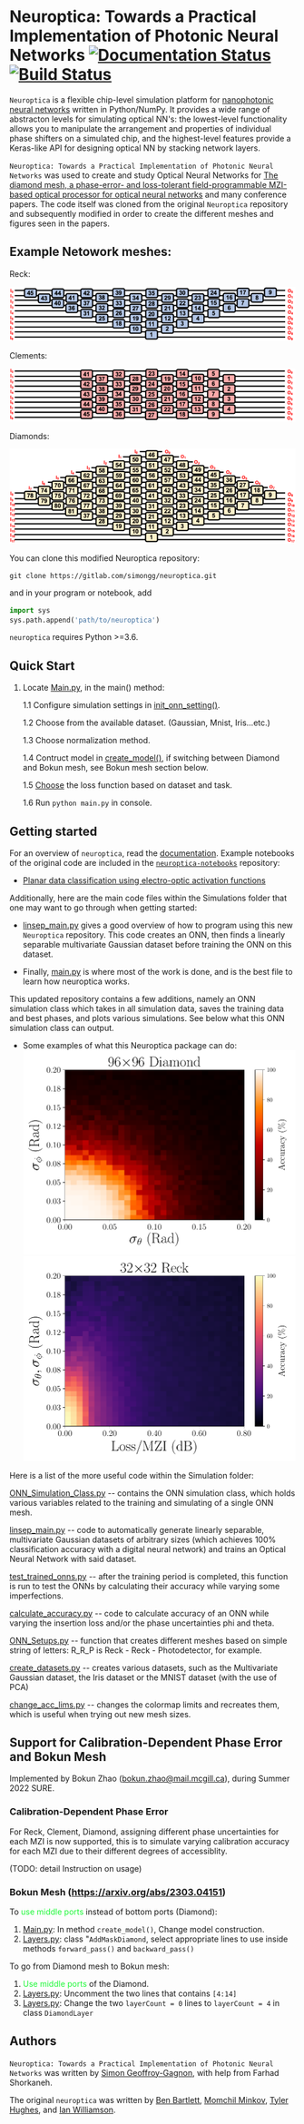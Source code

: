 # Neuroptica: Towards a Practical Implementation of Photonic Neural Networks [![Documentation Status](https://readthedocs.org/projects/neuroptica/badge/?version=latest)](https://neuroptica.readthedocs.io/en/latest/?badge=latest) [![Build Status](https://travis-ci.com/fancompute/neuroptica.svg?token=CSoUuvqmixfJpdwkLqet&branch=master)](https://travis-ci.com/fancompute/neuroptica)

`Neuroptica` is a flexible chip-level simulation platform for [nanophotonic neural networks](https://arxiv.org/abs/1903.04579) written in Python/NumPy. It provides a wide range of abstracton levels for simulating optical NN's: the lowest-level functionality allows you to manipulate the arrangement and properties of individual phase shifters on a simulated chip, and the highest-level features provide a Keras-like API for designing optical NN by stacking network layers.

`Neuroptica: Towards a Practical Implementation of Photonic Neural Networks` was used to create and study Optical Neural Networks for [The diamond mesh, a phase-error- and loss-tolerant field-programmable MZI-based optical processor for optical neural networks](https://www.osapublishing.org/oe/abstract.cfm?uri=oe-28-16-23495) and many conference papers. The code itself was cloned from the original `Neuroptica` repository and subsequently modified in order to create the different meshes and figures seen in the papers. 

## Example Netowork meshes:

Reck:

![8x8 Reck Mesh](img/Reck.png   "Reck Topology")

Clements:

![8x8 Clements Mesh](img/Clements.png   "Clements Topology")

Diamonds:

![8x8 Diamond Mesh](img/Diamond.png   "Diamond Topology")


You can clone this modified Neuroptica repository:
```
git clone https://gitlab.com/simongg/neuroptica.git
```
 
and in your program or notebook, add

```python
import sys
sys.path.append('path/to/neuroptica')
``` 

`neuroptica` requires Python >=3.6.

## Quick Start
1. Locate [Main.py](https://github.com/Xoreus/neuroptica/blob/main/Simulations/main.py), in the main() method:

    1.1 Configure simulation settings in [init_onn_setting()](https://github.com/Xoreus/neuroptica/blob/f54c9b04ffd7911b489d2778e1443e56685636dd/Simulations/main.py#L60).
    
    1.2 Choose from the available dataset. (Gaussian, Mnist, Iris...etc.)
    
    1.3 Choose normalization method.
    
    1.4 Contruct model in [create_model()](https://github.com/Xoreus/neuroptica/blob/f54c9b04ffd7911b489d2778e1443e56685636dd/Simulations/main.py#L196), if switching between Diamond and Bokun mesh, see Bokun mesh section below.
    
    1.5 [Choose](https://github.com/Xoreus/neuroptica/blob/f54c9b04ffd7911b489d2778e1443e56685636dd/Simulations/main.py#L334) the loss function based on dataset and task.
    
    1.6 Run ```python main.py``` in console.

## Getting started

For an overview of `neuroptica`, read the [documentation](https://neuroptica.readthedocs.io). Example notebooks of the original code are included in the [`neuroptica-notebooks`](https://github.com/fancompute/neuroptica-notebooks) repository:

- [Planar data classification using electro-optic activation functions](https://github.com/fancompute/neuroptica-notebooks/blob/master/neuroptica_demo.ipynb)

Additionally, here are the main code files within the Simulations folder that one may want to go through when getting started:

- [linsep_main.py](https://gitlab.com/simongg/neuroptica/-/blob/master/Simulations/linsep_main.py) gives a good overview of how to program using this new `Neuroptica` repository. This code creates an ONN, then finds a linearly separable multivariate Gaussian dataset before training the ONN on this dataset.

- Finally, [main.py](https://gitlab.com/simongg/neuroptica/-/blob/master/Simulations/main.py) is where most of the work is done, and is the best file to learn how neuroptica works.

This updated repository contains a few additions, namely an ONN simulation class which takes in all simulation data, saves the training data and best phases, and plots various simulations. See below what this ONN simulation class can output.
- Some examples of what this Neuroptica package can do:
![Phi Theta error Simulation of a trained 96x96 Diamond Mesh](img/PT_ACC_C_Q_P_N=96-1.png   "Diamond mesh accuracy plot")
![Insertion Loss + Phase error Simulation of a trained 96x96 Reck Mesh](img/LPU_ACC_R_P_N=32-1.png    "Reck mesh accuracy plot")


Here is a list of the more useful code within the Simulation folder:

[ONN_Simulation_Class.py](https://gitlab.com/simongg/neuroptica/-/blob/master/tests/ONN_Simulation_Class.py) -- contains the ONN simulation class, which holds various variables related to the training and simulating of a single ONN mesh.

[linsep_main.py](https://gitlab.com/simongg/neuroptica/-/blob/master/tests/linsep_main.py) -- code to automatically generate linearly separable, multivariate Gaussian datasets of arbitrary sizes (which achieves 100% classification accuracy with a digital neural network) and trains an Optical Neural Network with said dataset. 

[test_trained_onns.py](https://gitlab.com/simongg/neuroptica/-/blob/master/tests/test_trained_onns.py) -- after the training period is completed, this function is run to test the ONNs by calculating their accuracy while varying some imperfections.

[calculate_accuracy.py](https://gitlab.com/simongg/neuroptica/-/blob/master/tests/calculate_accuracy.py) -- code to calculate accuracy of an ONN while varying the insertion loss and/or the phase uncertainties phi and theta.

[ONN_Setups.py](https://gitlab.com/simongg/neuroptica/-/blob/master/tests/ONN_Setups.py) -- function that creates different meshes based on simple string of letters: R_R_P is Reck - Reck - Photodetector, for example.

[create_datasets.py](https://gitlab.com/simongg/neuroptica/-/blob/master/tests/create_datasets.py) -- creates various datasets, such as the Multivariate Gaussian dataset, the Iris dataset or the MNIST dataset (with the use of PCA)

[change_acc_lims.py](https://gitlab.com/simongg/neuroptica/-/blob/master/tests/change_acc_lims.py) -- changes the colormap limits and recreates them, which is useful when trying out new mesh sizes.

## Support for Calibration-Dependent Phase Error and Bokun Mesh
Implemented by Bokun Zhao (bokun.zhao@mail.mcgill.ca), during Summer 2022 SURE.
### Calibration-Dependent Phase Error
For Reck, Clement, Diamond, assigning different phase uncertainties for each MZI is now supported, this is to simulate varying calibration accuracy for each MZI due to their different degrees of accessiblity.

(TODO: detail Instruction on usage)
### Bokun Mesh (https://arxiv.org/abs/2303.04151)
To <span style="color:#1ff839">use middle ports</span> instead of bottom ports (Diamond):
1. [Main.py](https://github.com/Xoreus/neuroptica/blob/main/Simulations/main.py): In method `create_model()`, Change model construction.
2. [Layers.py](https://github.com/Xoreus/neuroptica/blob/main/neuroptica/layers.py): class "`AddMaskDiamond`, select appropriate lines to use inside methods `forward_pass()` and `backward_pass()`

To go from Diamond mesh to Bokun mesh:
1. <span style="color:#1ff839">Use middle ports</span> of the Diamond.
2. [Layers.py](https://github.com/Xoreus/neuroptica/blob/main/neuroptica/layers.py): Uncomment the two lines that contains `[4:14]`
3. [Layers.py](https://github.com/Xoreus/neuroptica/blob/main/neuroptica/layers.py): Change the two  `layerCount = 0` lines to `layerCount = 4` in class `DiamondLayer`
## Authors
`Neuroptica: Towards a Practical Implementation of Photonic Neural Networks` was written by [Simon Geoffroy-Gagnon](https://s-g-gagnon.research.mcgill.ca/), with help from Farhad Shorkaneh.

The original `neuroptica` was written by [Ben Bartlett](https://github.com/bencbartlett), [Momchil Minkov](https://github.com/momchilmm), [Tyler Hughes](https://github.com/twhughes), and  [Ian Williamson](https://github.com/ianwilliamson).
